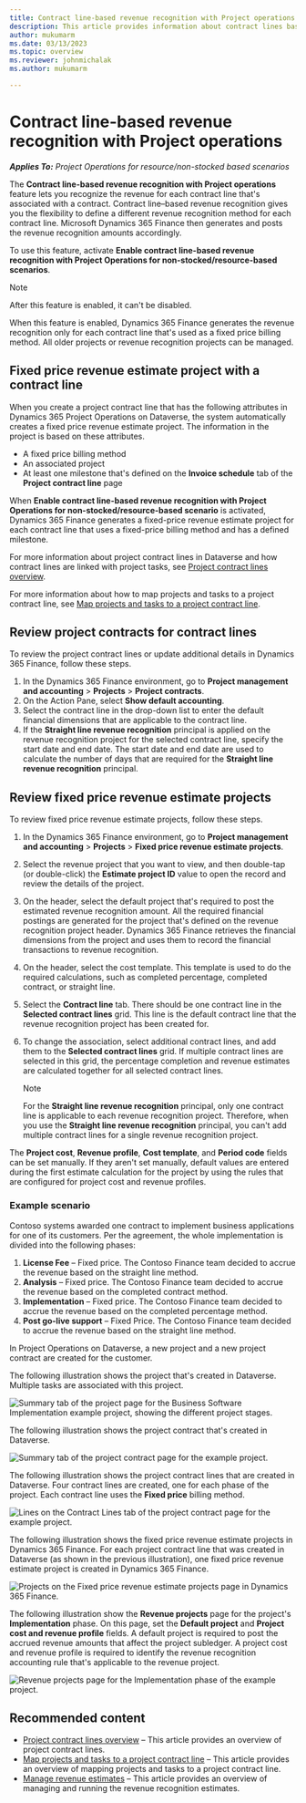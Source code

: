 ```yaml
---
title: Contract line-based revenue recognition with Project operations
description: This article provides information about contract lines based revenue recognition in Project Operations.
author: mukumarm
ms.date: 03/13/2023
ms.topic: overview
ms.reviewer: johnmichalak 
ms.author: mukumarm

---
```

# Contract line-based revenue recognition with Project operations

_**Applies To:** Project Operations for resource/non-stocked based scenarios_

The **Contract line-based revenue recognition with Project operations** feature lets you recognize the revenue for each contract line that's associated with a contract. Contract line–based revenue recognition gives you the flexibility to define a different revenue recognition method for each contract line. Microsoft Dynamics 365 Finance then generates and posts the revenue recognition amounts accordingly.

To use this feature, activate **Enable contract line-based revenue recognition with Project Operations for non-stocked/resource-based scenarios**.

> [!NOTE]
> After this feature is enabled, it can't be disabled.

When this feature is enabled, Dynamics 365 Finance generates the revenue recognition only for each contract line that's used as a fixed price billing method. All older projects or revenue recognition projects can be managed.

## Fixed price revenue estimate project with a contract line

When you create a project contract line that has the following attributes in Dynamics 365 Project Operations on Dataverse, the system automatically creates a fixed price revenue estimate project. The information in the project is based on these attributes.

- A fixed price billing method
- An associated project
- At least one milestone that's defined on the **Invoice schedule** tab of the **Project contract line** page

When **Enable contract line-based revenue recognition with Project Operations for non-stocked/resource-based scenario** is activated, Dynamics 365 Finance generates a fixed-price revenue estimate project for each contract line that uses a fixed-price billing method and has a defined milestone.

For more information about project contract lines in Dataverse and how contract lines are linked with project tasks, see [Project contract lines overview](../pro/sales/manage-contract-values-project-based-sales.md).

For more information about how to map projects and tasks to a project contract line, see [Map projects and tasks to a project contract line](../pro/sales/mapping-projects-tasks-contract-line-sales.md).

## Review project contracts for contract lines

To review the project contract lines or update additional details in Dynamics 365 Finance, follow these steps.

1. In the Dynamics 365 Finance environment, go to **Project management and accounting** \> **Projects** \> **Project contracts**.
1. On the Action Pane, select **Show default accounting**.
1. Select the contract line in the drop-down list to enter the default financial dimensions that are applicable to the contract line.
1. If the **Straight line revenue recognition** principal is applied on the revenue recognition project for the selected contract line, specify the start date and end date. The start date and end date are used to calculate the number of days that are required for the **Straight line revenue recognition** principal.

## Review fixed price revenue estimate projects

To review fixed price revenue estimate projects, follow these steps.

1. In the Dynamics 365 Finance environment, go to **Project management and accounting** \> **Projects** \> **Fixed price revenue estimate projects**.
1. Select the revenue project that you want to view, and then double-tap (or double-click) the **Estimate project ID** value to open the record and review the details of the project.
1. On the header, select the default project that's required to post the estimated revenue recognition amount. All the required financial postings are generated for the project that's defined on the revenue recognition project header. Dynamics 365 Finance retrieves the financial dimensions from the project and uses them to record the financial transactions to revenue recognition.
1. On the header, select the cost template. This template is used to do the required calculations, such as completed percentage, completed contract, or straight line.
1. Select the **Contract line** tab. There should be one contract line in the **Selected contract lines** grid. This line is the default contract line that the revenue recognition project has been created for.
1. To change the association, select additional contract lines, and add them to the **Selected contract lines** grid. If multiple contract lines are selected in this grid, the percentage completion and revenue estimates are calculated together for all selected contract lines.

    > [!NOTE]
    > For the **Straight line revenue recognition** principal, only one contract line is applicable to each revenue recognition project. Therefore, when you use the **Straight line revenue recognition** principal, you can't add multiple contract lines for a single revenue recognition project.

The **Project cost**, **Revenue profile**, **Cost template**, and **Period code** fields can be set manually. If they aren't set manually, default values are entered during the first estimate calculation for the project by using the rules that are configured for project cost and revenue profiles.

### Example scenario

Contoso systems awarded one contract to implement business applications for one of its customers. Per the agreement, the whole implementation is divided into the following phases:

1. **License Fee** – Fixed price. The Contoso Finance team decided to accrue the revenue based on the straight line method.
1. **Analysis** – Fixed price. The Contoso Finance team decided to accrue the revenue based on the completed contract method.
1. **Implementation** – Fixed price. The Contoso Finance team decided to accrue the revenue based on the completed percentage method.
1. **Post go-live support** – Fixed Price. The Contoso Finance team decided to accrue the revenue based on the straight line method.

In Project Operations on Dataverse, a new project and a new project contract are created for the customer.

The following illustration shows the project that's created in Dataverse. Multiple tasks are associated with this project.

![Summary tab of the project page for the Business Software Implementation example project, showing the different project stages.](../media/DataverseProject.png)

The following illustration shows the project contract that's created in Dataverse.

![Summary tab of the project contract page for the example project.](../media/DataverserContract.png)

The following illustration shows the project contract lines that are created in Dataverse. Four contract lines are created, one for each phase of the project. Each contract line uses the **Fixed price** billing method.

![Lines on the Contract Lines tab of the project contract page for the example project.](../media/Dataversecontractlines.png)

The following illustration shows the fixed price revenue estimate projects in Dynamics 365 Finance. For each project contract line that was created in Dataverse (as shown in the previous illustration), one fixed price revenue estimate project is created in Dynamics 365 Finance.

![Projects on the Fixed price revenue estimate projects page in Dynamics 365 Finance.](../media/FinanceRevRecProjects.png)

The following illustration show the **Revenue projects** page for the project's **Implementation** phase. On this page, set the **Default project** and **Project cost and revenue profile** fields. A default project is required to post the accrued revenue amounts that affect the project subledger. A project cost and revenue profile is required to identify the revenue recognition accounting rule that's applicable to the revenue project.

![Revenue projects page for the Implementation phase of the example project.](../media/FinanceRevRecProjectdetails.png)

## Recommended content

- [Project contract lines overview](../pro/sales/manage-contract-values-project-based-sales.md) – This article provides an overview of project contract lines.
- [Map projects and tasks to a project contract line](../pro/sales/mapping-projects-tasks-contract-line-sales.md) – This article provides an overview of mapping projects and tasks to a project contract line.
- [Manage revenue estimates](rev-rec-completed-contract-method.md) – This article provides an overview of managing and running the revenue recognition estimates.
